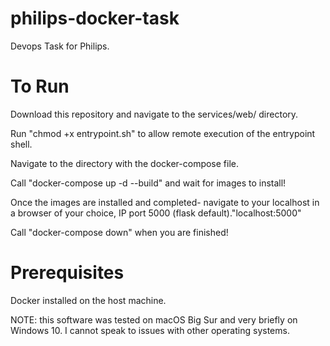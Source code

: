 # philips-docker-task

Devops Task for Philips.

# To Run

Download this repository and navigate to the services/web/ directory.

Run "chmod +x entrypoint.sh" to allow remote execution of the entrypoint shell.

Navigate to the directory with the docker-compose file.

Call "docker-compose up -d --build" and wait for images to install!

Once the images are installed and completed- navigate to your localhost in a browser of your choice, IP port 5000 (flask default)."localhost:5000"

Call "docker-compose down" when you are finished!

# Prerequisites

Docker installed on the host machine.

NOTE: this software was tested on macOS Big Sur and very briefly on Windows 10. I cannot speak to issues with other operating systems.

